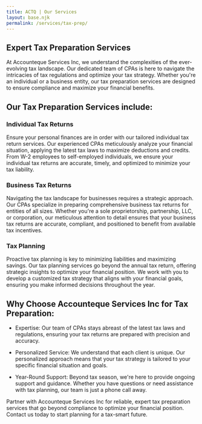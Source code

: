 ```yaml
---
title: ACTQ | Our Services
layout: base.njk
permalink: /services/tax-prep/
---
```




## Expert Tax Preparation Services

At Accounteque Services Inc, we understand the complexities of the ever-evolving tax landscape. Our dedicated team of CPAs is here to navigate the intricacies of tax regulations and optimize your tax strategy. Whether you're an individual or a business entity, our tax preparation services are designed to ensure compliance and maximize your financial benefits.

## Our Tax Preparation Services include:

### Individual Tax Returns

Ensure your personal finances are in order with our tailored individual tax return services. Our experienced CPAs meticulously analyze your financial situation, applying the latest tax laws to maximize deductions and credits. From W-2 employees to self-employed individuals, we ensure your individual tax returns are accurate, timely, and optimized to minimize your tax liability.

### Business Tax Returns

Navigating the tax landscape for businesses requires a strategic approach. Our CPAs specialize in preparing comprehensive business tax returns for entities of all sizes. Whether you're a sole proprietorship, partnership, LLC, or corporation, our meticulous attention to detail ensures that your business tax returns are accurate, compliant, and positioned to benefit from available tax incentives.

### Tax Planning

Proactive tax planning is key to minimizing liabilities and maximizing savings. Our tax planning services go beyond the annual tax return, offering strategic insights to optimize your financial position. We work with you to develop a customized tax strategy that aligns with your financial goals, ensuring you make informed decisions throughout the year.

## Why Choose Accounteque Services Inc for Tax Preparation:

- Expertise: Our team of CPAs stays abreast of the latest tax laws and regulations, ensuring your tax returns are prepared with precision and accuracy.

- Personalized Service: We understand that each client is unique. Our personalized approach means that your tax strategy is tailored to your specific financial situation and goals.

- Year-Round Support: Beyond tax season, we're here to provide ongoing support and guidance. Whether you have questions or need assistance with tax planning, our team is just a phone call away.

Partner with Accounteque Services Inc for reliable, expert tax preparation services that go beyond compliance to optimize your financial position. Contact us today to start planning for a tax-smart future.




